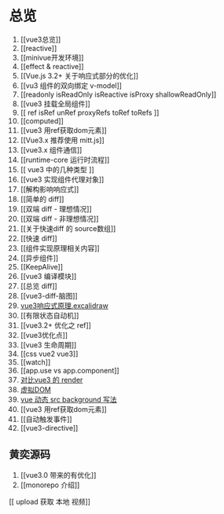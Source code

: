 # 总览
1. [[vue3总览]]
2. [[reactive]]
3. [[minivue开发环境]]
4. [[effect & reactive]]
5. [[Vue.js 3.2+ 关于响应式部分的优化]]
6. [[vu3 组件的双向绑定 v-model]]
7. [[readonly isReadOnly isReactive isProxy shallowReadOnly]]
8. [[vue3 挂载全局组件]]
9. [[ ref isRef unRef proxyRefs toRef toRefs ]]
10. [[computed]]
12. [[vue3 用ref获取dom元素]]
13. [[Vue3.x 推荐使用 mitt.js]]
14. [[vue3.x 组件通信]]
15. [[runtime-core 运行时流程]]
16. [[ vue3 中的几种类型 ]]
17. [[vue3 实现组件代理对象]]
18. [[解构影响响应式]]
19. [[简单的 diff]]
20. [[双端 diff - 理想情况]]
21. [[双端 diff - 非理想情况]]
22. [[关于快速diff 的 source数组]]
23. [[快速 diff]]
24. [[组件实现原理相关内容]]
25. [[异步组件]]
26. [[KeepAlive]]
27. [[vue3 编译模块]]
28. [[总览 diff]]
29. [[vue3-diff-脑图]]
30. [vue3响应式原理.excalidraw](vue3响应式原理.excalidraw.png)
31. [[有限状态自动机]]
32. [[vue3.2+ 优化之 ref]]
33. [[vue3优化点]]
34. [[vue3 生命周期]]
35.  [[css vue2 vue3]]
36. [[watch]]
37. [[app.use vs app.component]]
38. [对比vue3 的 render](对比vue3%20的%20render.md)
39. [虚拟DOM](虚拟DOM.md)
40. [vue 动态 src background 写法](vue%20动态%20src%20background%20写法.md)
41. [[vue3 用ref获取dom元素]]
42. [[自动触发事件]]
43. [[vue3-directive]]

## 黄奕源码
1. [[vue3.0 带来的有优化]]
2. [[monorepo 介绍]]




[[ upload  获取 本地   视频]]
